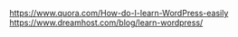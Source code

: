 https://www.quora.com/How-do-I-learn-WordPress-easily
https://www.dreamhost.com/blog/learn-wordpress/


